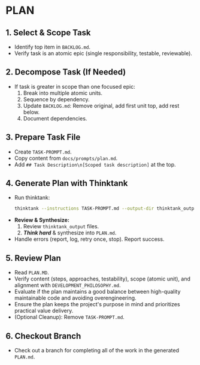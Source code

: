 # PLAN

## 1. Select & Scope Task
- Identify top item in `BACKLOG.md`.
- Verify task is an atomic epic (single responsibility, testable, reviewable).

## 2. Decompose Task (If Needed)
- If task is greater in scope than one focused epic:
    1. Break into multiple atomic units.
    2. Sequence by dependency.
    3. Update `BACKLOG.md`: Remove original, add first unit top, add rest below.
    4. Document dependencies.

## 3. Prepare Task File
- Create `TASK-PROMPT.md`.
- Copy content from `docs/prompts/plan.md`.
- Add `## Task Description\n[Scoped task description]` at the top.

## 4. Generate Plan with Thinktank
- Run thinktank:
    ```bash
    thinktank --instructions TASK-PROMPT.md --output-dir thinktank_output --model gemini-2.5-flash-preview-04-17 --model gemini-2.5-pro-preview-03-25 --model gpt-4.1 ./
    ```
- **Review & Synthesize:**
    1. Review `thinktank_output` files.
    2. ***Think hard*** & synthesize into `PLAN.md`.
- Handle errors (report, log, retry once, stop). Report success.

## 5. Review Plan
- Read `PLAN.MD`.
- Verify content (steps, approaches, testability), scope (atomic unit), and alignment with `DEVELOPMENT_PHILOSOPHY.md`.
- Evaluate if the plan maintains a good balance between high-quality maintainable code and avoiding overengineering.
- Ensure the plan keeps the project's purpose in mind and prioritizes practical value delivery.
- (Optional Cleanup): Remove `TASK-PROMPT.md`.

## 6. Checkout Branch
- Check out a branch for completing all of the work in the generated `PLAN.md`.

